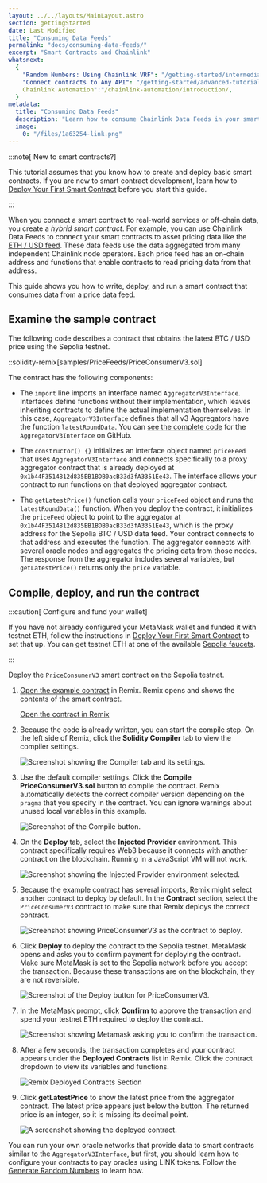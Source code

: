 ```yaml
---
layout: ../../layouts/MainLayout.astro
section: gettingStarted
date: Last Modified
title: "Consuming Data Feeds"
permalink: "docs/consuming-data-feeds/"
excerpt: "Smart Contracts and Chainlink"
whatsnext:
  {
    "Random Numbers: Using Chainlink VRF": "/getting-started/intermediates-tutorial/",
    "Connect contracts to Any API": "/getting-started/advanced-tutorial",
    Chainlink Automation":"/chainlink-automation/introduction/,
  }
metadata:
  title: "Consuming Data Feeds"
  description: "Learn how to consume Chainlink Data Feeds in your smart contracts."
  image:
    0: "/files/1a63254-link.png"
---
```


:::note[ New to smart contracts?]

This tutorial assumes that you know how to create and deploy basic smart contracts. If you are new to smart contract development, learn how to [Deploy Your First Smart Contract](/getting-started/deploy-your-first-contract/) before you start this guide.

:::

When you connect a smart contract to real-world services or off-chain data, you create a _hybrid smart contract_. For example, you can use Chainlink Data Feeds to connect your smart contracts to asset pricing data like the [ETH / USD feed](https://data.chain.link/eth-usd). These data feeds use the data aggregated from many independent Chainlink node operators. Each price feed has an on-chain address and functions that enable contracts to read pricing data from that address.

This guide shows you how to write, deploy, and run a smart contract that consumes data from a price data feed.

## Examine the sample contract

The following code describes a contract that obtains the latest BTC / USD price using the Sepolia testnet.

::solidity-remix[samples/PriceFeeds/PriceConsumerV3.sol]

The contract has the following components:

- The `import` line imports an interface named `AggregatorV3Interface`. Interfaces define functions without their implementation, which leaves inheriting contracts to define the actual implementation themselves. In this case, `AggregatorV3Interface` defines that all v3 Aggregators have the function `latestRoundData`. You can [see the complete code](https://github.com/smartcontractkit/chainlink/blob/develop/contracts/src/v0.8/interfaces/AggregatorV3Interface.sol) for the `AggregatorV3Interface` on GitHub.

- The `constructor() {}` initializes an interface object named `priceFeed` that uses `AggregatorV3Interface` and connects specifically to a proxy aggregator contract that is already deployed at `0x1b44F3514812d835EB1BDB0acB33d3fA3351Ee43`. The interface allows your contract to run functions on that deployed aggregator contract.

- The `getLatestPrice()` function calls your `priceFeed` object and runs the `latestRoundData()` function. When you deploy the contract, it initializes the `priceFeed` object to point to the aggregator at `0x1b44F3514812d835EB1BDB0acB33d3fA3351Ee43`, which is the proxy address for the Sepolia BTC / USD data feed. Your contract connects to that address and executes the function. The aggregator connects with several oracle nodes and aggregates the pricing data from those nodes. The response from the aggregator includes several variables, but `getLatestPrice()` returns only the `price` variable.

## Compile, deploy, and run the contract

:::caution[ Configure and fund your wallet]

If you have not already configured your MetaMask wallet and funded it with testnet ETH, follow the instructions in [Deploy Your First Smart Contract](/getting-started/deploy-your-first-contract#install-and-fund-your-metamask-wallet) to set that up. You can get testnet ETH at one of the available [Sepolia faucets](/resources/link-token-contracts/#sepolia-testnet).

:::

Deploy the `PriceConsumerV3` smart contract on the Sepolia testnet.

1. [Open the example contract](https://remix.ethereum.org/#url=https://docs.chain.link/samples/PriceFeeds/PriceConsumerV3.sol) in Remix. Remix opens and shows the contents of the smart contract.

   <div class="remix-callout">
   <a href="https://remix.ethereum.org/#url=https://docs.chain.link/samples/PriceFeeds/PriceConsumerV3.sol">Open the contract in Remix</a>
   </div>

1. Because the code is already written, you can start the compile step. On the left side of Remix, click the **Solidity Compiler** tab to view the compiler settings.

   ![Screenshot showing the Compiler tab and its settings.](/images/getting-started/selectSolidityCompiler.png)

1. Use the default compiler settings. Click the **Compile PriceConsumerV3.sol** button to compile the contract. Remix automatically detects the correct compiler version depending on the `pragma` that you specify in the contract. You can ignore warnings about unused local variables in this example.

   ![Screenshot of the Compile button.](/images/getting-started/compilePriceConsumerV3.png)

1. On the **Deploy** tab, select the **Injected Provider** environment. This contract specifically requires Web3 because it connects with another contract on the blockchain. Running in a JavaScript VM will not work.

   ![Screenshot showing the Injected Provider environment selected.](/images/getting-started/selectWeb3.png)

1. Because the example contract has several imports, Remix might select another contract to deploy by default. In the **Contract** section, select the `PriceConsumerV3` contract to make sure that Remix deploys the correct contract.

   ![Screenshot showing PriceConsumerV3 as the contract to deploy.](/images/getting-started/selectPriceConsumerV3.png)

1. Click **Deploy** to deploy the contract to the Sepolia testnet. MetaMask opens and asks you to confirm payment for deploying the contract. Make sure MetaMask is set to the Sepolia network before you accept the transaction. Because these transactions are on the blockchain, they are not reversible.

   ![Screenshot of the Deploy button for PriceConsumerV3.](/images/getting-started/deployPriceConsumerV3.png)

1. In the MetaMask prompt, click **Confirm** to approve the transaction and spend your testnet ETH required to deploy the contract.

   ![Screenshot showing Metamask asking you to confirm the transaction.](/images/getting-started/confirmTransaction.png)

1. After a few seconds, the transaction completes and your contract appears under the **Deployed Contracts** list in Remix. Click the contract dropdown to view its variables and functions.

   ![Remix Deployed Contracts Section](/images/getting-started/deployedContractPriceConsumerV3.png)

1. Click **getLatestPrice** to show the latest price from the aggregator contract. The latest price appears just below the button. The returned price is an integer, so it is missing its decimal point.

   ![A screenshot showing the deployed contract.](/images/getting-started/getLatestPrice.png)

You can run your own oracle networks that provide data to smart contracts similar to the `AggregatorV3Interface`, but first, you should learn how to configure your contracts to pay oracles using LINK tokens. Follow the [Generate Random Numbers](/getting-started/intermediates-tutorial/) to learn how.
